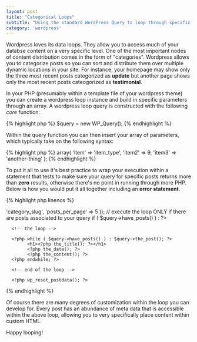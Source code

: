 ```yaml
---
layout: post
title: "Categorical Loops"
subtitle: "Using the standard WordPress Query to loop through specific categories."
category: 'wordpress'
---
```


Wordpress loves its data loops. They allow you to access much of your databse content on a very specific level. One of the most important nodes of content distribution comes in the form of "categories". Wordpress allows you to categorize posts so you can sort and distribute them over multiple dynamic locations in your site. For instance, your homepage may show only the three most recent posts categorized as **update** but another page shows only the most recent posts cateogorized as **testimonial**. 

In your PHP (presumably within a template file of your wordpress theme) you can create a wordpress loop instance and build in specific parameters through an array. A wordpress loop query is constructed with the following *core* function:

{% highlight php %}
$query = new WP_Query();
{% endhighlight %}

Within the query function you can then insert your array of parameters, which typically take on the following syntax:

{% highlight php %}
array(
	'item' => 'item_type',
	'item2' => 9,
	'item3' => 'another-thing'
);
{% endhighlight %}

To put it all to use it's best practice to wrap your execution within a statement that tests to make sure your query for specific posts returns more than **zero** results, otherwise there's no point in running through more PHP. Below is how you would put it all together including an **error statement**.

{% highlight php linenos %}
<?php
// build your query
$query = new WP_Query( array('category_name' => 'category_slug', 'posts_per_page' => 5 ));

// execute the loop ONLY if there are posts associated to your query
if ( $query->have_posts() ) : ?>

      <!-- the loop -->

      <?php while ( $query->have_posts() ) : $query->the_post(); ?>
            <h1><?php the_title(); ?></h1>
            <?php the_date(); ?>
            <?php the_content(); ?>
      <?php endwhile; ?>

      <!-- end of the loop -->

      <?php wp_reset_postdata(); ?>

<?php else:  ?>
  <p><?php _e( 'Sorry, no posts matched your criteria.' ); ?></p>
<?php endif; ?>
{% endhighlight %}

Of course there are many degrees of customization within the loop you can develop for. Every post has an abundance of meta data that is accessible within the above loop, allowing you to very specifically place content within custom HTML.

Happy looping!